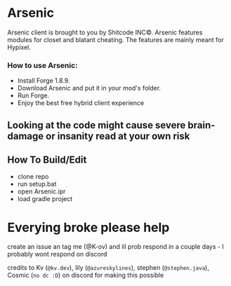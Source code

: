 # Arsenic

Arsenic client is brought to you by Shitcode INC©.
Arsenic features modules for closet and blatant cheating.
The features are mainly meant for Hypixel.

### How to use Arsenic:

- Install Forge 1.8.9.
- Download Arsenic and put it in your mod's folder.
- Run Forge.
- Enjoy the best free hybrid client experience

## Looking at the code might cause severe brain-damage or insanity read at your own risk

## How To Build/Edit

- clone repo
- run setup.bat
- open Arsenic.ipr
- load gradle project

# Everying broke please help

create an issue an tag me (@K-ov) and ill prob respond in a couple days - I probably wont respond on discord

credits to Kv (`@kv.dev`), lily (`@azureskylines`), stephen (`@stephen.java`), Cosmic (`no dc :D`) on discord for making this possible
